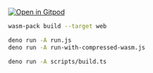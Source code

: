 [![Open in Gitpod](https://gitpod.io/button/open-in-gitpod.svg)](https://gitpod.io/#https://github.com/okikio/url-parser)

```sh
wasm-pack build --target web
```

```sh
deno run -A run.js
deno run -A run-with-compressed-wasm.js
```

```sh
deno run -A scripts/build.ts
```